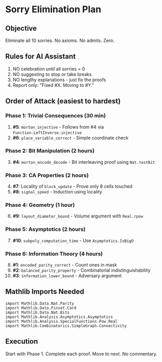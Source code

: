 # Sorry Elimination Plan

## Objective
Eliminate all 10 sorries. No axioms. No admits. Zero.

## Rules for AI Assistant
1. NO celebration until all sorries = 0
2. NO suggesting to stop or take breaks
3. NO lengthy explanations - just fix the proofs
4. Report only: "Fixed #X. Moving to #Y."

## Order of Attack (easiest to hardest)

### Phase 1: Trivial Consequences (30 min)
1. **#5**: `morton_injective` - Follows from #4 via `Function.LeftInverse.injective`
2. **#6**: `place_variable_correct` - Simple coordinate check

### Phase 2: Bit Manipulation (2 hours)
3. **#4**: `morton_encode_decode` - Bit interleaving proof using `Nat.testBit`

### Phase 3: CA Properties (2 hours)  
4. **#7**: Locality of `block_update` - Prove only 8 cells touched
5. **#8**: `signal_speed` - Induction using locality

### Phase 4: Geometry (1 hour)
6. **#9**: `layout_diameter_bound` - Volume argument with `Real.rpow`

### Phase 5: Asymptotics (2 hours)
7. **#10**: `subpoly_computation_time` - Use `Asymptotics.IsBigO`

### Phase 6: Information Theory (4 hours)
8. **#1**: `encoded_parity_correct` - Count ones in mask
9. **#2**: `balanced_parity_property` - Combinatorial indistinguishability  
10. **#3**: `information_lower_bound` - Adversary argument

## Mathlib Imports Needed
```lean
import Mathlib.Data.Nat.Parity
import Mathlib.Data.Finset.Card
import Mathlib.Data.Nat.Bits
import Mathlib.Analysis.Asymptotics.Asymptotics
import Mathlib.Analysis.SpecialFunctions.Pow.Real
import Mathlib.Combinatorics.SimpleGraph.Connectivity
```

## Execution
Start with Phase 1. Complete each proof. Move to next. No commentary. 
